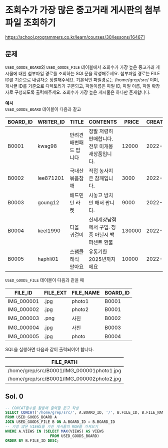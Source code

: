 # 조회수가 가장 많은 중고거래 게시판의 첨부파일 조회하기
https://school.programmers.co.kr/learn/courses/30/lessons/164671

## 문제
`USED_GOODS_BOARD`와 `USED_GOODS_FILE` 테이블에서 조회수가 가장 높은 중고거래 게시물에 대한 첨부파일 경로를 조회하는 SQL문을 작성해주세요. 첨부파일 경로는 FILE ID를 기준으로 내림차순 정렬해주세요. 기본적인 파일경로는 /home/grep/src/ 이며, 게시글 ID를 기준으로 디렉토리가 구분되고, 파일이름은 파일 ID, 파일 이름, 파일 확장자로 구성되도록 출력해주세요. 조회수가 가장 높은 게시물은 하나만 존재합니다.

**예시**   
`USED_GOODS_BOARD` 테이블이 다음과 같고

| BOARD_ID | WRITER_ID | TITLE                   | CONTENTS                                           | PRICE  | CREATED_DATE | STATUS | VIEWS |
|----------|-----------|-------------------------|----------------------------------------------------|--------|--------------|--------|-------|
| B0001    | kwag98    | 반려견 배변패드 팝니다 | 정말 저렴히 판매합니다. 전부 미개봉 새상품입니다. | 12000  | 2022-10-01   | DONE   | 250   |
| B0002    | lee871201 | 국내산 볶음참깨         | 직접 농사지은 참깨입니다.                           | 3000   | 2022-10-02   | DONE   | 121   |
| B0003    | goung12   | 배드민턴 라켓           | 사놓고 방치만 해서 팝니다.                          | 9000   | 2022-10-02   | SALE   | 212   |
| B0004    | keel1990  | 디올 귀걸이             | 신세계강남점에서 구입. 정품 아닐시 백퍼센트 환불     | 130000 | 2022-10-02   | SALE   | 199   |
| B0005    | haphli01  | 스팸클래식 팔아요       | 유통기한 2025년까지에요                             | 10000  | 2022-10-02   | SALE   | 121   |

`USED_GOODS_FILE` 테이블이 다음과 같을 때

|FILE_ID|FILE_EXT|FILE_NAME|BOARD_ID|
|-|-|-|-|
|IMG_000001|.jpg|photo1|B0001|
|IMG_000002|.jpg|photo2|B0001|
|IMG_000003|.png|사진|B0002|
|IMG_000004|.jpg|사진|B0003|
|IMG_000005|.jpg|photo|B0004|

SQL을 실행하면 다음과 같이 출력되어야 합니다.

|FILE_PATH|
|-|
|/home/grep/src/B0001/IMG_000001photo1.jpg|
|/home/grep/src/B0001/IMG_000002photo2.jpg|

## Sol. 0
```sql
-- CONCAT함수를 활용해 출력할 문구 작성
SELECT CONCAT('/home/grep/src/', A.BOARD_ID, '/', B.FILE_ID, B.FILE_NAME, B.FILE_EXT) AS FILE_PATH
FROM USED_GOODS_BOARD A
JOIN USED_GOODS_FILE B ON A.BOARD_ID = B.BOARD_ID
-- 가장 많은 VIEWS를 가진 게시물의 ROW를 가져오기
WHERE A.VIEWS IN (SELECT MAX(VIEWS) AS VIEWS
                    FROM USED_GOODS_BOARD)
ORDER BY B.FILE_ID DESC;
```